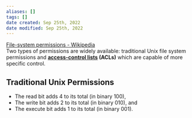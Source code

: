 ```yaml
---
aliases: []
tags: []
date created: Sep 25th, 2022
date modified: Sep 25th, 2022
---
```

[File-system permissions - Wikipedia](https://en.wikipedia.org/wiki/File-system_permissions)  
Two types of permissions are widely available: traditional Unix file system permissions and **[access-control lists](https://en.wikipedia.org/wiki/Access-control_list "Access-control list") (ACLs)** which are capable of more specific control.

## Traditional Unix Permissions
- The read bit adds 4 to its total (in binary 100),
- The write bit adds 2 to its total (in binary 010), and
- The execute bit adds 1 to its total (in binary 001).

